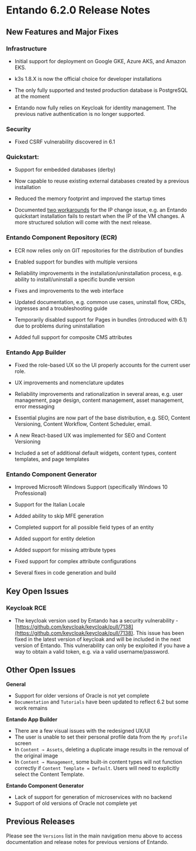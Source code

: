 # Entando 6.2.0 Release Notes 

## New Features and Major Fixes

### Infrastructure

* Initial support for deployment on Google GKE, Azure AKS, and Amazon EKS.

* k3s 1.8.X is now the official choice for developer installations

* The only fully supported and tested production database is PostgreSQL at the moment

* Entando now fully relies on Keycloak for identity management. The previous native authentication is no longer supported.

### Security

* Fixed CSRF vulnerability discovered in 6.1

### Quickstart:

* Support for embedded databases (derby)

* Now capable to reuse existing external databases created by a previous installation

* Reduced the memory footprint and improved the startup times

* Documented [two workarounds](../../tutorials/devops/local-tips-and-tricks.md#hyper-v-ip-changes) for the IP change issue, e.g. an Entando quickstart installation fails to restart when the IP of the VM changes. A more structured solution will come with the next release.

### Entando Component Repository (ECR)

* ECR now relies only on GIT repositories for the distribution of bundles

* Enabled support for bundles with multiple versions

* Reliability improvements in the installation/uninstallation process, e.g. ability to install/uninstall a specific bundle version

* Fixes and improvements to the web interface

* Updated documentation, e.g. common use cases, uninstall flow, CRDs, ingresses and a troubleshooting guide

* Temporarily disabled support for Pages in bundles (introduced with 6.1) due to problems during uninstallation

* Added full support for composite CMS attributes

### Entando App Builder

* Fixed the role-based UX so the UI properly accounts for the current user role.

* UX improvements and nomenclature updates

* Reliability improvements and rationalization in several areas, e.g. user management, page design, content management, asset management, error messaging

* Essential plugins are now part of the base distribution, e.g. SEO, Content Versioning, Content Workflow, Content Scheduler, email. 

* A new React-based UX was implemented for SEO and Content Versioning

* Included a set of additional default widgets, content types, content templates, and page templates

### Entando Component Generator

* Improved Microsoft Windows Support (specifically Windows 10 Professional)

* Support for the Italian Locale

* Added ability to skip MFE generation

* Completed support for all possible field types of an entity

* Added support for entity deletion

* Added support for missing attribute types

* Fixed support for complex attribute configurations

* Several fixes in code generation and build

## Key Open Issues

### Keycloak RCE

  * The keycloak version used by Entando has a security vulnerability - [https://github.com/keycloak/keycloak/pull/7138](https://github.com/keycloak/keycloak/pull/7138). This issue has been fixed in the latest version of keycloak and will be included in the next version of Entando. This vulnerability can only be exploited if you have a way to obtain a valid token, e.g. via a valid username/password.

## Other Open Issues

**General**
  * Support for older versions of Oracle is not yet complete
  * `Documentation` and `Tutorials` have been updated to reflect 6.2 but some work remains

**Entando App Builder**
  * There are a few visual issues with the redesigned UX/UI
  * The user is unable to set their personal profile data from the `My profile` screen
  * In `Content → Assets`, deleting a duplicate image results in the removal of the original image
  * In `Content → Management`, some built-in content types will not function correctly if `Content Template = Default`. Users will need to explicitly select the Content Template.

**Entando Component Generator**
  * Lack of support for generation of microservices with no backend
  * Support of old versions of Oracle not complete yet
  
## Previous Releases
Please see the `Versions` list in the main navigation menu above to access documentation and release notes for previous versions of Entando.